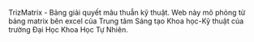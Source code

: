 TrizMatrix - Bảng giải quyết mâu thuẫn kỹ thuật.
Web này mô phỏng từ bảng matrix bên excel của Trung tâm Sáng tạo Khoa học-Kỹ thuật của trường Đại Học Khoa Học Tự Nhiên.
